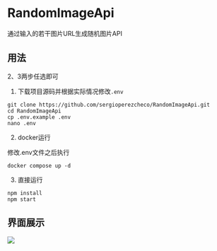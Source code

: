 # RandomImageApi
通过输入的若干图片URL生成随机图片API

## 用法
2、3两步任选即可
1. 下载项目源码并根据实际情况修改`.env`
```
git clone https://github.com/sergioperezcheco/RandomImageApi.git
cd RandomImageApi
cp .env.example .env
nano .env
```

2. docker运行 

修改.env文件之后执行
```
docker compose up -d
```

3. 直接运行
```
npm install
npm start
```
## 界面展示
![](https://picgo.checo.cc/20241015100446.png)